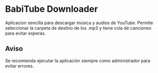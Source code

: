 # BabiTube Downloader
Aplicacion sencilla para descargar música y audios de YouTube.
Permite seleccionar la carpeta de destino de los .mp3 y tiene cola de canciones para evitar esperas.

## Aviso
Se recomienda ejecutar la aplicación siempre como administrador para evitar errores.
